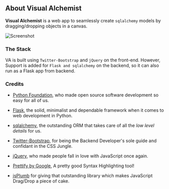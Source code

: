 ## About Visual Alchemist

**Visual Alchemist** is a web app to seamlessly create `sqlalchemy` models by dragging/dropping objects in a canvas.

![Screenshot](https://github.com/prahladyeri/valchemist/raw/master/img/screenAddTable.png)

### The Stack

VA is built using `Twitter-Bootstrap` and `jQuery` on the front-end.
However, Support is added for `Flask and sqlalchemy` on the backend, so it can also run as a Flask app from backend. 

### Credits

- [Python Foundation](http://www.python.org), who made open source software development so easy for all of us.
- [Flask](http://flask.pocoo.org), the solid, minimalist and dependable framework when it comes to web development in Python.
- [sqlalchemy](http://docs.sqlalchemy.org), the outstanding ORM that takes care of all the *low level details* for us.
- [Twitter-Bootstrap](http://getbootstrap.com), for being the Backend Developer's sole guide and confidant in the CSS Jungle.
- [jQuery](http://jquery.com), who made people fall in love with JavaScript once again.

- [Prettify by Google](http://code.google.com/p/google-code-prettify), A pretty good Syntax Highlighting tool!
- [jsPlumb](http://www.jsplumb.org/) for giving that outstanding library which makes JavaScript Drag/Drop a piece of cake.